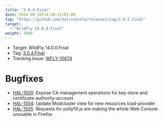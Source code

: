 ```yaml
---
title: "3.0.4.Final"
date: 2018-08-16T14:20:15+01:00
tag: "https://github.com/hal/console/releases/tag/3.0.3.Final"
target: 
  - "WildFly 14.0.0.Final"
weight: 3040
---
```

- Target: WildFly 14.0.0.Final
- Tag: [3.0.4.Final](https://github.com/hal/console/releases/tag/3.0.4.Final)
- Tracking Issue: [WFLY-10874](https://issues.jboss.org/browse/WFLY-10874)

# Bugfixes

- [HAL-1500](https://issues.jboss.org/browse/HAL-1500): Expose CA management operations for key-store and certificate-authority-account
- [HAL-1504](https://issues.jboss.org/browse/HAL-1504): Update Modcluster view for new resources load-provider
- [HAL-1505](https://issues.jboss.org/browse/HAL-1505): Requests for pollyfill.js are making the whole Web Console unusable in Firefox
